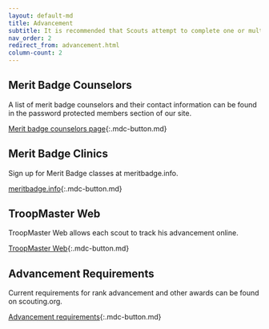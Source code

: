 ```yaml
---
layout: default-md
title: Advancement
subtitle: It is recommended that Scouts attempt to complete one or multiple requirements towards advancement at each meeting. Troop 370 has registered Merit Badge Counselors and Scout Instructors to help Scouts advance. View the list below for advancement resources.
nav_order: 2
redirect_from: advancement.html
column-count: 2
---
```

## Merit Badge Counselors

A list of merit badge counselors and their contact information can be found in the password protected members section of our site.

[Merit badge counselors page](/mb-counselors.html){:.mdc-button.md}

## Merit Badge Clinics

Sign up for Merit Badge classes at meritbadge.info.

[meritbadge.info](http://meritbadge.info/){:.mdc-button.md}

## TroopMaster Web

TroopMaster Web allows each scout to track his advancement online.

[TroopMaster Web](https://tmweb.troopmaster.com/mysite/troop370atl){:.mdc-button.md}

## Advancement Requirements

Current requirements for rank advancement and other awards can be found on scouting.org.

[Advancement requirements](https://www.scouting.org/programs/scouts-bsa/advancement-and-awards/){:.mdc-button.md}
